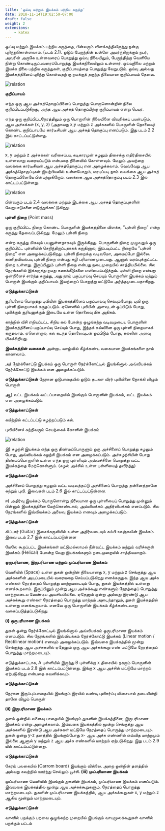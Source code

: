 ```yaml
---
title: 'ஓய்வு மற்றும் இயக்கம் பற்றிய கருத்து'
date: 2018-11-14T19:02:50-07:00
draft: false
weight: 2
extensions:
    - katex
---
```


ஓய்வு மற்றும் இயக்கம் பற்றிய கருத்தை, பின்வரும்
விளக்கத்திலிருந்து நன்கு புரிந்துகொள்ளலாம்.
(படம் 2.1). ஓடும் பேருந்தின் உள்ளே அமர்ந்திருக்கும்
நபர், அவரின் அருகே உள்ளவரைப் பொறுத்து
ஓய்வு நிலையிலும், பேருந்திற்கு வெளியே நின்று
கொண்டிருப்பவரைப்பொறுத்து இயக்கநிலையிலும்
உள்ளார். ஓய்வுநிலை மற்றும் இயக்க நிலை பற்றிய
கருத்துகள், குறிப்பாயத்தை பொறுத்து வேறுபடும்.
ஓய்வு அல்லது இயக்கத்தினைப் புரிந்து கொள்வதற் கு
நமக்குத் தகுந்த நிலையான குறிப்பாயம் தேவை.

![relation](/books/physics/part-1/unit-2/2.2.png "")

**குறிப்பாயம்**

எந்த ஒரு ஆய அச்சுத்தொகுப்பினைப் பொறுத்து
பொருளொன்றின் நிலை குறிப்பிடப்படுகிறது, அந்த
ஆய அச்சுத் தொகுப்பிற்கு குறிப்பாயம் என்று பெயர்.

எந்த ஒரு குறிப்பிட்டநேரத்திலும் ஒரு பொருளின்
நிலையினை விவரிக்கப் பயன்படும், ஆய அச்சுக்கள்
(x, y, z) (அதாவது x,y மற்றும் z அச்சுகளில் பொருளின்
தொலைவு) கொண்ட குறிப்பாயமே கார்டீசியன்
ஆய அச்சுத் தொகுப்பு எனப்படும். இது படம் 2.2 இல்
காட்டப்பட்டுள்ளது.


![relation](/books/physics/part-1/unit-2/2.1.png "")

x, y மற்றும் z அச்சுக்கள் வரிசைப்படி கடிகாரமுள்
சுழலும் திசைக்கு எதிர்திசையில் உள்ளவாறு
வரையப்படும் என்பதை நினைவில் கொள்ளவும்.
மேலும் அவற்றை வலக்கை கார்டீசியன் ஆய
அச்சுத்தொகுப்பு என அழைக்கலாம். வெவ்வேறு
ஆய அச்சுத்தொகுப்புகள் இயற்பியலில்
உள்ளபோதும், மரபுப்படி நாம் வலக்கை ஆய அச்சுத்
தொகுப்பினையே பின்பற்றுகிறோம். வலக்கை ஆய
அச்சுத்தொகுப்பு படம் 2.3 இல் காட்டப்பட்டுள்ளது.



![relation](/books/physics/part-1/unit-2/2.3.png "")

பின்வரும் படம் 2.4 வலக்கை மற்றும் இடக்கை
ஆய அசசுத் தொகுப்புகளின் வேறுபாடுகளை
எடுத்துக்காட்டுகிறது.

**புள்ளி நிறை** (Point mass)

ஒரு குறிப்பிட்ட நிறை கொண்ட பொருளின்
இயக்கத்தினை விளக்க, “புள்ளி நிறை” என்ற
கருத்து தேவைப்படுகிறது. மேலும் புள்ளி நிறை

என்ற கருத்து மிகவும் பயனுள்ளதாகவும்
இருக்கிறது. பொருளின் நிறை முழுவதும்
ஒரு குறிப்பிட்ட புள்ளியில் செறிந்திருப்பதாகக்
கருதினால், இப்படிப்பட்ட நிறையே “புள்ளி
நிறை” என அழைக்கப்படுகிறது. புள்ளி நிறைக்கு
வடிவமோ, அமைப்போ இல்லை. கணிதவியல்படி
புள்ளி நிறை என்பது சுழி பரிமாணமுடையது.
ஆனால் வரம்புக்குட்பட்ட நிறை உள்ளது.
இருப்பினும் புள்ளி நிறை என்பது நடைமுறையில்
சாத்தியமில்லை. சில நேரங்களில் இக்கருத்து
நமது கணக்கீடுகளை எளிமைப்படுத்தும். புள்ளி
நிறை என்பது ஒன்றினைச் சார்ந்த கருத்து, அது
நாம் பகுப்பாய்வு செய்யும் பொருளின் இயக்கம்
மற்றும் பொருள் இயங்கும் குறிப்பாயம் இவற்றைப்
பொறுத்து மட்டுமே அர்த்தமுடையதாகிறது.

**எடுத்துக்காட்டுகள்** 

 சூரியனைப் பொறுத்து புவியின்
இயக்கத்தினைப் பகுப்பாய்வு செய்யும்போது, புவி
ஒரு புள்ளி நிறையாகக் கருதப்படும். ஏனெனில்
புவியின் அளவுடன் ஒப்பிடும் போது, புவிக்கும்
சூரியனுக்கும் இடையே உள்ள தொலைவு மிக
அதிகம்.

காற்றில் வீசி எறியப்பட்ட சிறிய கல் போன்ற
ஒழுங்கற்ற வடிவமுடைய பொருளின்
இயக்கத்தினைப் பகுப்பாய்வு செய்யும் போது,
இந்தக் கல்லினை ஒரு புள்ளி நிறையாகக்
கருதலாம். ஏனென்றால், கல் கடந்த
தொலைவுடன் ஒப்பிடும் போது, கல்லின் அளவு
மிகச்சிறியது.

**இயக்கத்தின் வகைகள்**
அன்றாட வாழ்வில் கீழ்க்கண்ட வகையான
இயக்கங்களை நாம் காணலாம்.

அ) நேர்க்கோட்டு இயக்கம்
ஒரு பொருள் நேர்க்கோட்டில் இயங்கினால்
அவ்வியக்கம் நேர்க்கோட்டு இயக்கம் என
அழைக்கப்படும்.

**எடுத்துக்காட்டுகள்**
 நேரான ஓடுபாதையில் ஓடும் தடகள வீரர்
 புவியினை நோக்கி விழும் பொருள்

ஆ) வட்ட இயக்கம்
வட்டப்பாதையில் இயங்கும் பொருளின்
இயக்கம், வட்ட இயக்கம் என அழைக்கப்படும்.

**எடுத்துக்காட்டுகள்**

 கயிற்றில் கட்டப்பட்டு சுழற்றப்படும் கல்.

 புவியினைச் சுற்றிவரும் செயற்கைக் கோளின்
இயக்கம்

![relation](/books/physics/part-1/unit-2/2.5.png "")

இ) சுழற்சி இயக்கம்
எந்த ஒரு திண்மப்பொருளும் ஒரு அச்சினைப்
பொறுத்து சுழலும் போது, அவ்வியக்கம் சுழற்சி
இயக்கம் என அழைக்கப்படும். அச்சுழற்சியின்
போது திண்மப்பொருளில் உள்ள எந்த ஒரு
புள்ளியும் அவ்வச்சினை பொறுத்து வட்ட
இயக்கத்தை மேற்கொள்ளும். (சுழல் அச்சில்
உள்ள புள்ளியைத் தவிர்த்து)

**எடுத்துக்காட்டுகள்**

 அச்சினைப் பொறுத்து சுழலும் வட்ட வடிவத்தட்டு
 அச்சினைப் பொறுத்து தன்னைத்தானே சுற்றும்
புவி.
இவைகள் படம் 2.6 இல் காட்டப்பட்டுள்ளன.

ஈ) அதிர்வு இயக்கம்
பொருளொன்று நிலையான ஒரு புள்ளியைப்
பொறுத்து முன்னும் பின்னும் இயக்கத்தினை
மேற்கொண்டால், அவ்வியக்கம் அதிர்வியக்கம்
எனப்படும். சில நேரங்களில் இவ்வியக்கம்
அலைவு இயக்கம் எனவும் அழைக்கப்படும்.

**எடுத்துக்காட்டுகள்**

 கிட்டார் (Guitar) இசைக்கருவியில் உள்ள
அதிர்வடையும் கம்பி
 ஊஞ்சலின் இயக்கம்
இவை படம் 2.7 இல் காட்டப்பட்டுள்ளன

மேலே கூறப்பட்ட இயக்கங்கள் மட்டுமல்லாமல்
நீள்வட்ட இயக்கம் மற்றும் வரிச்சுருள் இயக்கம்
(Helical) போன்ற வேறு இயக்கங்களும்
நடைமுறையில் சாத்தியமாகும்.

**ஒருபரிமாண, இருபரிமாண மற்றும் முப்பரிமாண இயக்கம்**

வெளியில் (Space) உள்ள துகள் ஒன்றின்
நிலையானது x, y மற்றும் z செங்குத்து ஆய
அச்சுகளின் அடிப்படையில் வரையறை
செய்யப்படுகிறது எனக்கருதுக. இந்த ஆய அச்சு
எண்கள் நேரத்தைப் பொறுத்து மாற்றமடையும்
போது, துகள் இயக்கத்தில் உள்ளது எனக்கூறலாம்.
இருப்பினும் மூன்று ஆய அச்சுக்கூறு எண்களும்
நேரத்தைப் பொறுத்து மாற்றமடைய வேண்டிய
அவசியமில்லை. ஏதேனும் ஒன்று அல்லது இரண்டு
ஆய அச்சுக்கூறு எண்கள் நேரத்தைப் பொருத்து
மாற்றம் அடைந்தாலும், துகள் இயக்கத்தில் உள்ளது
எனக்கூறலாம். எனவே ஒரு பொருளின் இயக்கம்
கீழ்க்கண்டவாறு வகைப்படுத்தப்படுகிறது.

**(i) ஒருபரிமாண இயக்கம்**

துகள் ஒன்று நேர்க்கோட்டில் இயங்கினால்
அவ்வியக்கம் ஒருபரிமாண இயக்கம் எனப்படும்.
சில நேரங்களில் இவ்வியக்கம் நேர்க்கோட்டு
இயக்கம் (Linear motion / Rectilinear motion)
எனவும் அழைக்கப்படும். இவ்வகை இயக்கத்தில்
மூன்று செங்குத்து ஆய அச்சுகளில் ஏதேனும்
ஒரு ஆய அச்சுக்கூறு எண் மட்டுமே நேரத்தைப்
பொறுத்து மாற்றமடையும்.

எடுத்துக்காட்டாக, A புள்ளியில் இருந்து B
புள்ளிக்கு x திசையில் நகரும் பொருளின்
இயக்கம் படம் 2.8 இல் காட்டப்பட்டுள்ளது. இங்கு
x ஆய அச்சில் மட்டுமே மாற்றம் ஏற்படுகிறது
என்பதை கவனிக்கவும்.

**எடுத்துக்காட்டுகள்**

 நேரான இருப்புப்பாதையில் இயங்கும் இரயில்
வண்டி
 புவிஈர்ப்பு விசையால் தடையின்றி தானே
விழும் பொருள்

**(ii) இருபரிமாண இயக்கம்**

தளம் ஒன்றில் வளைவு பாதையில் இயங்கும்
துகளின் இயக்கத்தினை, இருபரிமாண
இயக்கம் என்று அழைக்கலாம். இவ்வகை
இயக்கத்தில் மூன்று செங்குத்து ஆய
அச்சுகளில் இரண்டு ஆய அச்சுகள் மட்டுமே
நேரத்தைப் பொருத்து மாற்றமடையும். துகள்
ஒன்று y-z தளத்தில் இயங்கும்போது x- ஆய
அச்சு எண்ணில் எவ்வித மாற்றமும் இல்லை
ஆனால் y மற்றும் z ஆய அச்சு எண்களில்
மாற்றம் ஏற்படுகிறது. இது படம் 2.9 யில்
காட்டப்பட்டுள்ளது.

**எடுத்துக்காட்டுகள்**

 கேரம் பலகையில் (Carrom board) இயங்கும்
வில்லை.
 அறை ஒன்றின் தளத்தில் அல்லது சுவற்றில்
ஊர்ந்து செல்லும் பூச்சி.
**(iii) முப்பரிமாண இயக்கம்**

முப்பரிமாண வெளியில் இயங்கும் துகளின்
இயக்கம், முப்பரிமாண இயக்கம் எனப்படும்.
இவ்வகை இயக்கத்தில் மூன்று ஆய
அச்சுக்கூறுகளும், நேரத்தைப் பொருத்து
மாற்றமடையும். துகளின் முப்பரிமாண
இயக்கத்தில், ஆய அச்சுக்கூறுகள் x, y மற்றும் z
ஆகிய மூன்றும் மாற்றமடையும்.

**எடுத்துக்காட்டுகள்**

 வானில் பறக்கும் பறவை
 ஒழுங்கற்ற முறையில் இயங்கும் வாயுமூலக்கூறுகள்
 வானில் பறக்கும் பட்டம்

 
